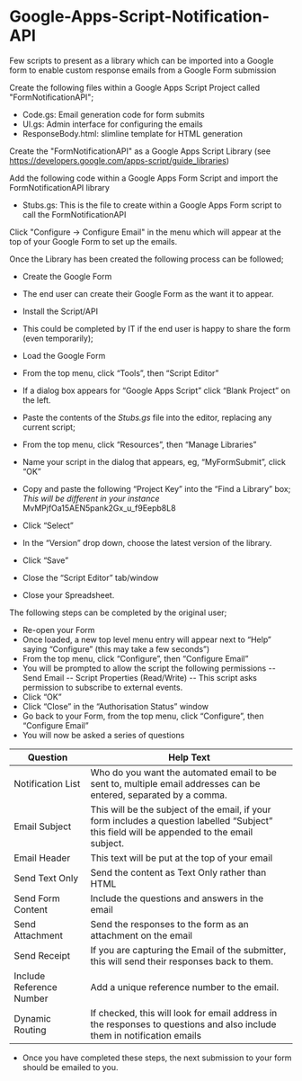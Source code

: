 Google-Apps-Script-Notification-API
===================================

Few scripts to present as a library which can be imported into a Google form to enable custom response emails from a Google Form submission

Create the following files within a Google Apps Script Project called "FormNotificationAPI";
- Code.gs: Email generation code for form submits
- UI.gs: Admin interface for configuring the emails
- ResponseBody.html: slimline template for HTML generation

Create the "FormNotificationAPI" as a Google Apps Script Library (see https://developers.google.com/apps-script/guide_libraries)

Add the following code within a Google Apps Form Script and import the FormNotificationAPI library
- Stubs.gs: This is the file to create within a Google Apps Form script to call the FormNotificationAPI

Click "Configure -> Configure Email" in the menu which will appear at the top of your Google Form to set up the emails.

Once the Library has been created the following process can be followed;

- Create the Google Form
- The end user can create their Google Form as the want it to appear.
- Install the Script/API
- This could be completed by IT if the end user is happy to share the form (even temporarily);
- Load the Google Form
- From the top menu, click “Tools”, then “Script Editor”
- If a dialog box appears for “Google Apps Script” click “Blank Project” on the left.
- Paste the contents of the *Stubs.gs* file into the editor, replacing any current script;

- From the top menu, click “Resources”, then “Manage Libraries”
- Name your script in the dialog that appears, eg, “MyFormSubmit”, click “OK”
- Copy and paste the following “Project Key” into the “Find a Library” box;
*This will be different in your instance* MvMPjfOa15AEN5pank2Gx_u_f9Eepb8L8
- Click “Select”
- In the “Version” drop down, choose the latest version of the library.
- Click “Save”
- Close the “Script Editor” tab/window
- Close your Spreadsheet.

The following steps can be completed by the original user;
- Re-open your Form
- Once loaded, a new top level menu entry will appear next to “Help” saying “Configure” (this may take a few seconds”)
- From the top menu, click “Configure”, then “Configure Email”
- You will be prompted to allow the script the following permissions
-- Send Email
-- Script Properties (Read/Write)
-- This script asks permission to subscribe to external events.
- Click “OK”
- Click “Close” in the “Authorisation Status” window
- Go back to your Form, from the top menu, click “Configure”, then “Configure Email”
- You will now be asked a series of questions


|Question|Help Text|
|----|----|
|Notification List|Who do you want the automated email to be sent to, multiple email addresses can be entered, separated by a comma.|
|Email Subject|This will be the subject of the email, if your form includes a question labelled “Subject” this field will be appended to the email subject.|
|Email Header|This text will be put at the top of your email|
|Send Text Only|Send the content as Text Only rather than HTML|
|Send Form Content|Include the questions and answers in the email|
|Send Attachment|Send the responses to the form as an attachment on the email|
|Send Receipt|If you are capturing the Email of the submitter, this will send their responses back to them.|
|Include Reference Number|Add a unique reference number to the email.|
|Dynamic Routing|If checked, this will look for email address in the responses to questions and also include them in notification emails|

- Once you have completed these steps, the next submission to your form should be emailed to you.
